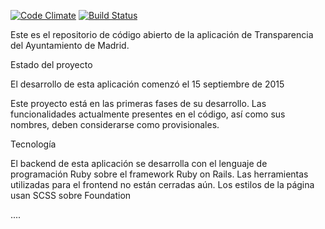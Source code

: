 [![Code Climate](https://codeclimate.com/repos/5609610ee30ba02f6c0004e6/badges/8cb97e196dd1eec126f1/gpa.svg)](https://codeclimate.com/repos/5609610ee30ba02f6c0004e6/feed)
[![Build Status](https://travis-ci.org/rockandror/agendas.svg?branch=master)](https://travis-ci.org/rockandror/agendas)

Este es el repositorio de código abierto de la aplicación de Transparencia del Ayuntamiento de Madrid.

Estado del proyecto

El desarrollo de esta aplicación comenzó el 15 septiembre de 2015

Este proyecto está en las primeras fases de su desarrollo. Las funcionalidades actualmente presentes en el código, así como sus nombres, deben considerarse como provisionales.

Tecnología

El backend de esta aplicación se desarrolla con el lenguaje de programación Ruby sobre el framework Ruby on Rails. Las herramientas utilizadas para el frontend no están cerradas aún. Los estilos de la página usan SCSS sobre Foundation

....

